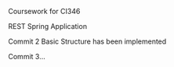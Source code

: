 Coursework for CI346

REST Spring Application

Commit 2
Basic Structure has been implemented

Commit 3...


